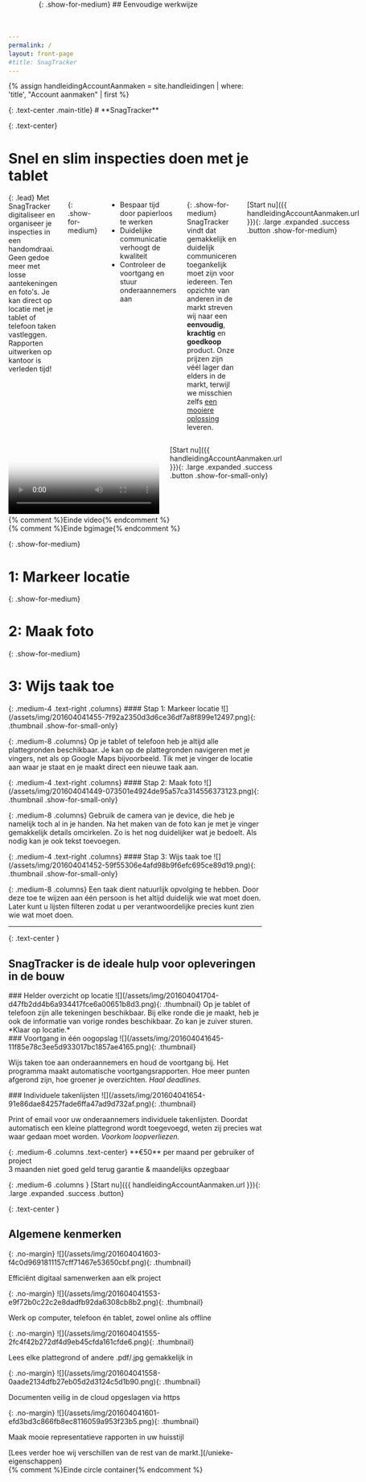```yaml
---
permalink: /
layout: front-page
#title: SnagTracker
---
```

{% assign handleidingAccountAanmaken = site.handleidingen | where: 'title', "Account aanmaken" | first %}

<div id="bgimage" class="aligner"><div>
{: .text-center .main-title}
# **Sna<span>g</span>Tracker**

{: .text-center}
# S<span class="show-for-medium">nel en s</span>lim inspecties doen<span class="show-for-large"> met je tablet</span>

<div class="row">
<div class="medium-6 columns">
{: .lead}
Met SnagTracker digitaliseer en organiseer je inspecties in een handomdraai. Geen gedoe meer met losse aantekeningen en foto's. Je kan direct op locatie met je tablet of telefoon taken vastleggen. Rapporten uitwerken op kantoor is verleden tijd!

{: .show-for-medium}
 - Bespaar tijd door papierloos te werken
 - Duidelijke communicatie verhoogt de kwaliteit
 - Controleer de voortgang en stuur onderaannemers aan

{: .show-for-medium}
SnagTracker vindt dat gemakkelijk en duidelijk communiceren toegankelijk moet zijn voor iedereen. Ten opzichte van anderen in de markt streven wij naar een **eenvoudig**, **krachtig** en **goedkoop** product. Onze prijzen zijn v&eacute;&eacute;l lager dan elders in de markt, terwijl we misschien zelfs [een mooiere oplossing](/unieke-eigenschappen) leveren.

[Start nu]({{ handleidingAccountAanmaken.url }}){: .large .expanded .success .button .show-for-medium}

</div>

<div class="medium-6 columns">
<div class="flex-video widescreen js-media-player">
  <video poster="/assets/img/201604181427-c8c212102829b8eebac78362a7ec752c-play.png" controls crossorigin>
    <!-- Video files -->
    <source src="/assets/video/snagtracker.mp4" type="video/mp4">
    <source src="/assets/video/snagtracker.webm" type="video/webm">

    <a href="/assets/video/snagtracker.mp4">Download video</a>
  </video>
</div>

<script>
document.addEventListener("DOMContentLoaded", function(event) {
  plyr.setup('.js-media-player', {
    title: 'SnagTracker introductie',
    fullscreen: { enabled: false },
    controls: [],
    tooltips: { controls: true }
  });
});
(function() {
  ['/assets/img/plyr.svg']
  .forEach(function(u) {
    var x = new XMLHttpRequest(), b = document.body;
    if ('withCredentials' in x) {
      x.open('GET', u, true);
    }
    else if (typeof XDomainRequest == 'function') {
      x = new XDomainRequest();
      x.open('GET', u);
    }
    else { return; }
    x.onload = function() {
      var c = document.createElement('div');
      c.setAttribute('hidden', '');
      c.innerHTML = x.responseText;
      b.insertBefore(c, b.childNodes[0]);
    };
    setTimeout(function () {
      x.send();
    }, 0);
  });
})();
</script>

[Start nu]({{ handleidingAccountAanmaken.url }}){: .large .expanded .success .button .show-for-small-only}

</div></div>{% comment %}Einde video{% endcomment %}

</div></div>{% comment %}Einde bgimage{% endcomment %}


<div id="circle">

<div id="ipads">
<div><div class="ipad show-for-medium" style="background-image: url(/assets/img/201604041455-7f92a2350d3d6ce36df7a8f899e12497.png);"><div></div></div>

{: .show-for-medium}
# <span>1:</span> Markeer locatie

</div>
<div><div class="ipad show-for-medium" style="background-image: url(/assets/img/201604041449-073501e4924de95a57ca314556373123.png);"><div></div></div>

{: .show-for-medium}
# <span>2:</span> Maak foto

</div>
<div><div class="ipad show-for-medium" style="background-image: url(/assets/img/201604041452-59f55306e4afd98b9f6efc695ce89d19.png);"><div></div></div>

{: .show-for-medium}
# <span>3:</span> Wijs taak toe

</div>
</div>

<div class="aligner" style="position: absolute; top: 0; left: 30vw; width: 100vw; height: 20vw; backgrounda: rgba(200,255,200,0.5);"><div>
{: .show-for-medium}
## Eenvoudige werkwijze
</div></div>

<div id="container">

<div class="row">
{: .medium-4 .text-right .columns}
#### Stap 1: Markeer locatie
![](/assets/img/201604041455-7f92a2350d3d6ce36df7a8f899e12497.png){: .thumbnail .show-for-small-only}

{: .medium-8 .columns}
Op je tablet of telefoon heb je altijd alle plattegronden beschikbaar. Je kan op de plattegronden navigeren met je vingers, net als op Google Maps bijvoorbeeld. Tik met je vinger de locatie aan waar je staat en je maakt direct een nieuwe taak aan.
</div>


<div class="row">
{: .medium-4 .text-right .columns}
#### Stap 2: Maak foto
![](/assets/img/201604041449-073501e4924de95a57ca314556373123.png){: .thumbnail .show-for-small-only}

{: .medium-8 .columns}
Gebruik de camera van je device, die heb je namelijk toch al in je handen. Na het maken van de foto kan je met je vinger gemakkelijk details omcirkelen. Zo is het nog duidelijker wat je bedoelt. Als nodig kan je ook tekst toevoegen.
</div>

<div class="row">
{: .medium-4 .text-right .columns}
#### Stap 3: Wijs taak toe
![](/assets/img/201604041452-59f55306e4afd98b9f6efc695ce89d19.png){: .thumbnail .show-for-small-only}

{: .medium-8 .columns}
Een taak dient natuurlijk opvolging te hebben. Door deze toe te wijzen aan &eacute;&eacute;n persoon is het altijd duidelijk wie wat moet doen. Later kunt u lijsten filteren zodat u per verantwoordelijke precies kunt zien wie wat moet doen.
</div>

-----------------------

{: .text-center }
## SnagTracker is de ideale hulp voor opleveringen in de bouw

<div class="row medium-up-3">
  <div class="column">
### Helder overzicht op locatie
![](/assets/img/201604041704-d47fb2dd4b6a934417fce6a00651b8d3.png){: .thumbnail}
Op je tablet of telefoon zijn alle tekeningen beschikbaar. Bij elke ronde die je maakt, heb je ook de informatie van vorige rondes beschikbaar. Zo kan je zuiver sturen. *Klaar op locatie.*
  </div>

  <div class="column">
### Voortgang in één oogopslag
![](/assets/img/201604041645-11f85e78c3ee5d933017bc1857ae4165.png){: .thumbnail}

Wijs taken toe aan onderaannemers en houd de voortgang bij. Het programma maakt automatische voortgangsrapporten. Hoe meer punten afgerond zijn, hoe groener je overzichten. *Haal deadlines.*
  </div>

  <div class="column">
### Individuele takenlijsten
![](/assets/img/201604041654-91e86dae84257fade6ffa47ad9d732af.png){: .thumbnail}

Print of email voor uw onderaannemers individuele takenlijsten. Doordat automatisch een kleine plattegrond wordt toegevoegd, weten zij precies wat waar gedaan moet worden. *Voorkom loopverliezen.*
  </div>
</div>


<div class="callout secondary">
<div class="row">
{: .medium-6 .columns .text-center}
**&euro;50** per maand per gebruiker of project
<span class="show-for-medium"><br/>3 maanden niet goed geld terug garantie</span>
<span class="show-for-large">&amp; maandelijks opzegbaar</span>

{: .medium-6 .columns }
[Start nu]({{ handleidingAccountAanmaken.url }}){: .large .expanded .success .button}
</div>
</div>

{: .text-center }
## Algemene kenmerken

<div class="row medium-up-3 large-up-5">
  <div class="column">
{: .no-margin}
![](/assets/img/201604041603-f4c0d9691811157cff71467e53650cbf.png){: .thumbnail}

Effici&euml;nt digitaal samenwerken aan elk project

  </div>

  <div class="column">
{: .no-margin}
![](/assets/img/201604041553-e9f72b0c22c2e8dadfb92da6308cb8b2.png){: .thumbnail}

Werk op computer, telefoon &eacute;n tablet, zowel online als offline
  </div>

  <div class="column">
{: .no-margin}
![](/assets/img/201604041555-2fc4f42b272df4d9eb45cfda161cfde6.png){: .thumbnail}

Lees elke plattegrond of andere .pdf/.jpg gemakkelijk in
  </div>

  <div class="column">
{: .no-margin}
![](/assets/img/201604041558-0aade2134dfb27eb05d2d3124c5d1b90.png){: .thumbnail}

Documenten veilig in de cloud opgeslagen via https
  </div>

  <div class="column">
{: .no-margin}
![](/assets/img/201604041601-efd3bd3c866fb8ec8116059a953f23b5.png){: .thumbnail}

Maak mooie representatieve rapporten in uw huisstijl
  </div>
</div>

<div class="row column text-center">
[Lees verder hoe wij verschillen van de rest van de markt.](/unieke-eigenschappen)
</div>

</div>{% comment %}Einde circle container{% endcomment %}
</div>
